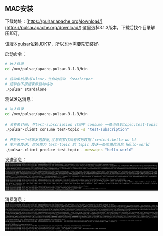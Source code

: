 ## MAC安装

下载地址：[https://pulsar.apache.org/download/](https://pulsar.apache.org/download/)
这里选择3.1.3版本，下载后找个目录解压即可。

该版本pulsar依赖JDK17，所以本地需要先安装好。

启动命令：

```bash
# 进入目录
cd /xxx/pulsar/apache-pulsar-3.1.3/bin

# 启动单机模式Pulsar，会自动启动一个zookeeper
# 控制台不报错表示启动成功
./pulsar standalone
```

测试发送消息：

```bash
# 进入目录
cd /xxx/pulsar/apache-pulsar-3.1.3/bin

# 消费者订阅: 在test-subscription 订阅中 consume 一条消息到topic:test-topic 的命令
./pulsar-client consume test-topic -s "test-subscription"

# 开启另一个终端发送数据,注意观察订阅者收到数据：content:hello-world
# 生产者发送: 向名称为 test-topic 的 topic 发送一条简单的消息 hello-world
./pulsar-client produce test-topic --messages "hello-world"
```

发送消息：
![发送消息](./assets/01_发送消息-1750606884025.png)

消费消息：
![消费消息](./assets/01_消费消息-1750606851341.png)
